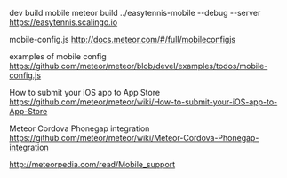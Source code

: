 dev build mobile
meteor build ../easytennis-mobile --debug --server https://easytennis.scalingo.io

mobile-config.js
http://docs.meteor.com/#/full/mobileconfigjs

examples of mobile config
https://github.com/meteor/meteor/blob/devel/examples/todos/mobile-config.js

How to submit your iOS app to App Store
https://github.com/meteor/meteor/wiki/How-to-submit-your-iOS-app-to-App-Store

Meteor Cordova Phonegap integration
https://github.com/meteor/meteor/wiki/Meteor-Cordova-Phonegap-integration

http://meteorpedia.com/read/Mobile_support